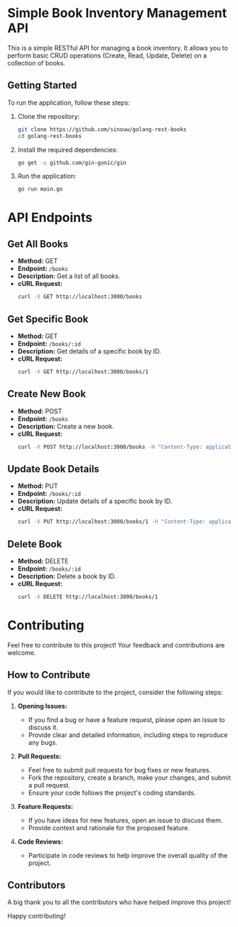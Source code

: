 # Simple Book Inventory Management API

This is a simple RESTful API for managing a book inventory. It allows you to perform basic CRUD operations (Create, Read, Update, Delete) on a collection of books.

## Getting Started

To run the application, follow these steps:

1. Clone the repository:

   ```bash
   git clone https://github.com/sinouw/golang-rest-books
   cd golang-rest-books

   ```  

2. Install the required dependencies:

   ```bash
   go get -u github.com/gin-gonic/gin
   ```
   
3. Run the application:

   ```bash
   go run main.go
   ```

# API Endpoints

## Get All Books
- **Method:** GET
- **Endpoint:** `/books`
- **Description:** Get a list of all books.
- **cURL Request:**
  ```bash
  curl -X GET http://localhost:3000/books
  ```

## Get Specific Book
- **Method:** GET
- **Endpoint:** `/books/:id`
- **Description:** Get details of a specific book by ID.
- **cURL Request:**
  ```bash
  curl -X GET http://localhost:3000/books/1

  ```

## Create New Book
- **Method:** POST
- **Endpoint:** `/books`
- **Description:** Create a new book.
- **cURL Request:**
  ```bash
  curl -X POST http://localhost:3000/books -H "Content-Type: application/json" -d '{"title": "The Great Gatsby", "author": "F. Scott Fitzgerald", "Quantity": 10}'
  ```

## Update Book Details
- **Method:** PUT
- **Endpoint:** `/books/:id`
- **Description:** Update details of a specific book by ID.
- **cURL Request:**
  ```bash
  curl -X PUT http://localhost:3000/books/1 -H "Content-Type: application/json" -d '{"title": "The Great Gatsby", "author": "F. Scott Fitzgerald", "Quantity": 10}'
  ```

## Delete Book
- **Method:** DELETE
- **Endpoint:** `/books/:id`
- **Description:** Delete a book by ID.
- **cURL Request:**
  ```bash
  curl -X DELETE http://localhost:3000/books/1
  ```

# Contributing

Feel free to contribute to this project! Your feedback and contributions are welcome.

## How to Contribute

If you would like to contribute to the project, consider the following steps:

1. **Opening Issues:**
   - If you find a bug or have a feature request, please open an issue to discuss it.
   - Provide clear and detailed information, including steps to reproduce any bugs.

2. **Pull Requests:**
   - Feel free to submit pull requests for bug fixes or new features.
   - Fork the repository, create a branch, make your changes, and submit a pull request.
   - Ensure your code follows the project's coding standards.

3. **Feature Requests:**
   - If you have ideas for new features, open an issue to discuss them.
   - Provide context and rationale for the proposed feature.

4. **Code Reviews:**
   - Participate in code reviews to help improve the overall quality of the project.

## Contributors

A big thank you to all the contributors who have helped improve this project!

Happy contributing!